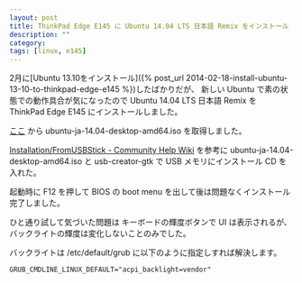 ```yaml
---
layout: post
title: ThinkPad Edge E145 に Ubuntu 14.04 LTS 日本語 Remix をインストール
description: ""
category: 
tags: [linux, e145]
---
```


2月に[Ubuntu 13.10をインストール]({% post_url 2014-02-18-install-ubuntu-13-10-to-thinkpad-edge-e145 %})したばかりだが、
新しい Ubuntu で素の状態での動作具合が気になったので
Ubuntu 14.04 LTS 日本語 Remix を ThinkPad Edge E145 にインストールしました。

[ここ](https://www.ubuntulinux.jp/News/ubuntu1404-ja-remix) から ubuntu-ja-14.04-desktop-amd64.iso を取得しました。

[Installation/FromUSBStick - Community Help Wiki](https://help.ubuntu.com/community/Installation/FromUSBStick)
を参考に ubuntu-ja-14.04-desktop-amd64.iso と  usb-creator-gtk で
USB メモリにインストール CD を入れた。

起動時に F12 を押して BIOS の boot menu を出して後は問題なくインストール完了しました。

ひと通り試して気づいた問題は
キーボードの輝度ボタンで UI は表示されるが、バックライトの輝度は変化しないことのみでした。

バックライトは /etc/default/grub に以下のように指定しすれば解決します。

~~~
GRUB_CMDLINE_LINUX_DEFAULT="acpi_backlight=vendor"
~~~
